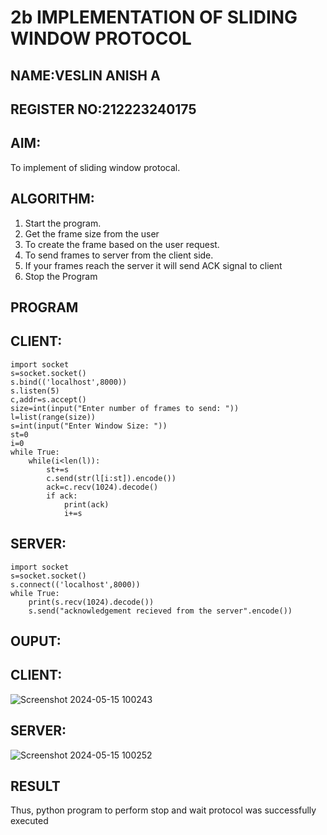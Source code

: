 # 2b IMPLEMENTATION OF SLIDING WINDOW PROTOCOL
## NAME:VESLIN ANISH A
## REGISTER NO:212223240175
## AIM:
To implement of sliding window protocal.
## ALGORITHM:
1. Start the program.
2. Get the frame size from the user
3. To create the frame based on the user request.
4. To send frames to server from the client side.
5. If your frames reach the server it will send ACK signal to client
6. Stop the Program
## PROGRAM
## CLIENT:
```
import socket
s=socket.socket()
s.bind(('localhost',8000))
s.listen(5)
c,addr=s.accept()
size=int(input("Enter number of frames to send: "))
l=list(range(size))
s=int(input("Enter Window Size: "))
st=0
i=0
while True:
    while(i<len(l)):
        st+=s
        c.send(str(l[i:st]).encode())
        ack=c.recv(1024).decode()
        if ack:
            print(ack)
            i+=s
```
 ## SERVER:
```
import socket
s=socket.socket()
s.connect(('localhost',8000))
while True:
    print(s.recv(1024).decode())
    s.send("acknowledgement recieved from the server".encode())
```
## OUPUT:
## CLIENT:
![Screenshot 2024-05-15 100243](https://github.com/veslin23000303/2b_SLIDING_WINDOW_PROTOCOL/assets/151148539/84238565-2061-4703-b568-ba966b2a0785)



## SERVER:
![Screenshot 2024-05-15 100252](https://github.com/veslin23000303/2b_SLIDING_WINDOW_PROTOCOL/assets/151148539/7f8c8a93-8e35-4ddd-94f7-7e126c7250a4)


## RESULT
Thus, python program to perform stop and wait protocol was successfully executed
